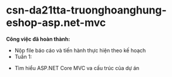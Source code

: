 # csn-da21tta-truonghoanghung-eshop-asp.net-mvc
**Công việc đã hoàn thành:**
- Nộp file báo cáo và tiến hành thực hiện theo kế hoạch
- Tuần 1:
+ Tìm hiểu ASP.NET Core MVC va cấu trúc của dự án
